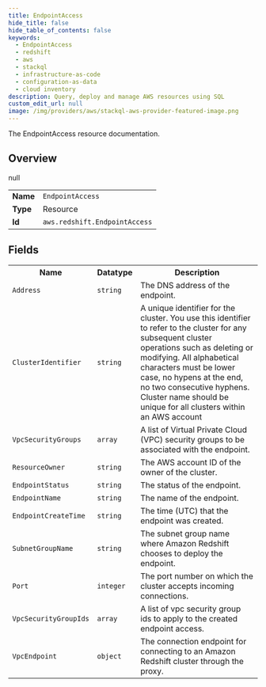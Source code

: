 ```yaml
---
title: EndpointAccess
hide_title: false
hide_table_of_contents: false
keywords:
  - EndpointAccess
  - redshift
  - aws
  - stackql
  - infrastructure-as-code
  - configuration-as-data
  - cloud inventory
description: Query, deploy and manage AWS resources using SQL
custom_edit_url: null
image: /img/providers/aws/stackql-aws-provider-featured-image.png
---
```

The EndpointAccess resource documentation.

## Overview
<table><tbody>
<tr><td><b>Name</b></td><td><code>EndpointAccess</code></td></tr>
<tr><td><b>Type</b></td><td>Resource</td></tr>
null
<tr><td><b>Id</b></td><td><code>aws.redshift.EndpointAccess</code></td></tr>
</tbody></table>

## Fields
<table><tbody>
<tr><th>Name</th><th>Datatype</th><th>Description</th></tr>
<tr><td><code>Address</code></td><td><code>string</code></td><td>The DNS address of the endpoint.</td></tr><tr><td><code>ClusterIdentifier</code></td><td><code>string</code></td><td>A unique identifier for the cluster. You use this identifier to refer to the cluster for any subsequent cluster operations such as deleting or modifying. All alphabetical characters must be lower case, no hypens at the end, no two consecutive hyphens. Cluster name should be unique for all clusters within an AWS account</td></tr><tr><td><code>VpcSecurityGroups</code></td><td><code>array</code></td><td>A list of Virtual Private Cloud (VPC) security groups to be associated with the endpoint.</td></tr><tr><td><code>ResourceOwner</code></td><td><code>string</code></td><td>The AWS account ID of the owner of the cluster.</td></tr><tr><td><code>EndpointStatus</code></td><td><code>string</code></td><td>The status of the endpoint.</td></tr><tr><td><code>EndpointName</code></td><td><code>string</code></td><td>The name of the endpoint.</td></tr><tr><td><code>EndpointCreateTime</code></td><td><code>string</code></td><td>The time (UTC) that the endpoint was created.</td></tr><tr><td><code>SubnetGroupName</code></td><td><code>string</code></td><td>The subnet group name where Amazon Redshift chooses to deploy the endpoint.</td></tr><tr><td><code>Port</code></td><td><code>integer</code></td><td>The port number on which the cluster accepts incoming connections.</td></tr><tr><td><code>VpcSecurityGroupIds</code></td><td><code>array</code></td><td>A list of vpc security group ids to apply to the created endpoint access.</td></tr><tr><td><code>VpcEndpoint</code></td><td><code>object</code></td><td>The connection endpoint for connecting to an Amazon Redshift cluster through the proxy.</td></tr>
</tbody></table>